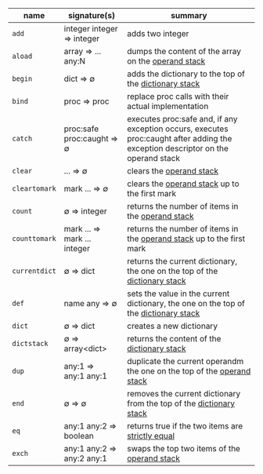 | **name** | **signature(s)** | **summary** |
|---|---|---|
| `add` | integer integer ⇒ integer | adds two integer |
| `aload` | array ⇒ ... any:N | dumps the content of the array on the [operand stack][operand stack] |
| `begin` | dict ⇒ ∅ | adds the dictionary to the top of the [dictionary stack][dictionary stack] |
| `bind` | proc ⇒ proc | replace proc calls with their actual implementation |
| `catch` | proc:safe proc:caught ⇒ ∅ | executes proc:safe and, if any exception occurs, executes proc:caught after adding the exception descriptor on the operand stack |
| `clear` | ... ⇒ ∅ | clears the [operand stack][operand stack] |
| `cleartomark` | mark ... ⇒ ∅ | clears the [operand stack][operand stack] up to the first mark |
| `count` | ∅ ⇒ integer | returns the number of items in the [operand stack][operand stack] |
| `counttomark` | mark ... ⇒ mark ... integer | returns the number of items in the [operand stack][operand stack] up to the first mark |
| `currentdict` | ∅ ⇒ dict | returns the current dictionary, the one on the top of the [dictionary stack][dictionary stack] |
| `def` | name any ⇒ ∅ | sets the value in the current dictionary, the one on the top of the [dictionary stack][dictionary stack] |
| `dict` | ∅ ⇒ dict | creates a new dictionary |
| `dictstack` | ∅ ⇒ array&lt;dict&gt; | returns the content of the [dictionary stack][dictionary stack] |
| `dup` | any:1 ⇒ any:1 any:1 | duplicate the current operandm the one on the top of the [operand stack][operand stack] |
| `end` | ∅ ⇒ ∅ | removes the current dictionary from the top of the [dictionary stack][dictionary stack] |
| `eq` | any:1 any:2 ⇒ boolean | returns true if the two items are [strictly equal][strict comparison] |
| `exch` | any:1 any:2 ⇒ any:2 any:1 | swaps the top two items of the [operand stack][operand stack] |

[dictionary stack]: https://github.com/progbots/engine/blob/main/docs/README.md
[operand stack]: https://github.com/progbots/engine/blob/main/docs/README.md
[strict comparison]: https://github.com/progbots/engine/blob/main/docs/README.md

